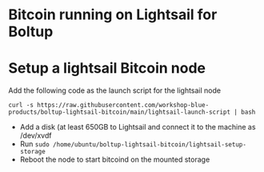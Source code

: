 # Bitcoin running on Lightsail for Boltup

# Setup a lightsail Bitcoin node
Add the following code as the launch script for the lightsail node 
``` 
curl -s https://raw.githubusercontent.com/workshop-blue-products/boltup-lightsail-bitcoin/main/lightsail-launch-script | bash
```

 - Add a disk (at least 650GB to Lightsail and connect it to the machine as /dev/xvdf
 - Run `sudo /home/ubuntu/boltup-lightsail-bitcoin/lightsail-setup-storage`
 - Reboot the node to start bitcoind on the mounted storage
